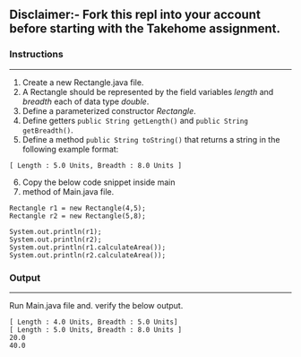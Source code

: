 ## Disclaimer:- Fork this repl into your account before starting with the Takehome assignment. 

### Instructions
---
1. Create a new Rectangle.java file.
2. A Rectangle should be represented by
the field variables *length* and *breadth* each of data type *double*.
3. Define a parameterized constructor *Rectangle*.
4. Define getters `public String getLength()` and `public String
getBreadth()`.
5. Define a method `public String toString()` that returns a string in the following example format:
```
[ Length : 5.0 Units, Breadth : 8.0 Units ]
```
6. Copy the below code snippet inside main
7.  method of Main.java file.
```
Rectangle r1 = new Rectangle(4,5);
Rectangle r2 = new Rectangle(5,8);

System.out.println(r1);
System.out.println(r2);
System.out.println(r1.calculateArea());
System.out.println(r2.calculateArea());
```
### Output
---
Run Main.java file and. verify the below output.
```
[ Length : 4.0 Units, Breadth : 5.0 Units]
[ Length : 5.0 Units, Breadth : 8.0 Units ]
20.0
40.0
```
